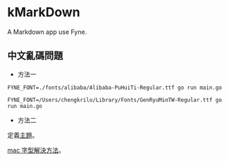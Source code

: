 # kMarkDown

A Markdown app use Fyne. 

## 中文亂碼問題

* 方法一

`FYNE_FONT=./fonts/alibaba/Alibaba-PuHuiTi-Regular.ttf go run main.go`

`FYNE_FONT=/Users/chengkrilo/Library/Fonts/GenRyuMinTW-Regular.ttf go run main.go`

* 方法二

定義[主題](https://github.com/fyne-io/fyne/issues/2660)。

[mac 字型解決方法](https://juejin.cn/post/6909029531026194445)。
